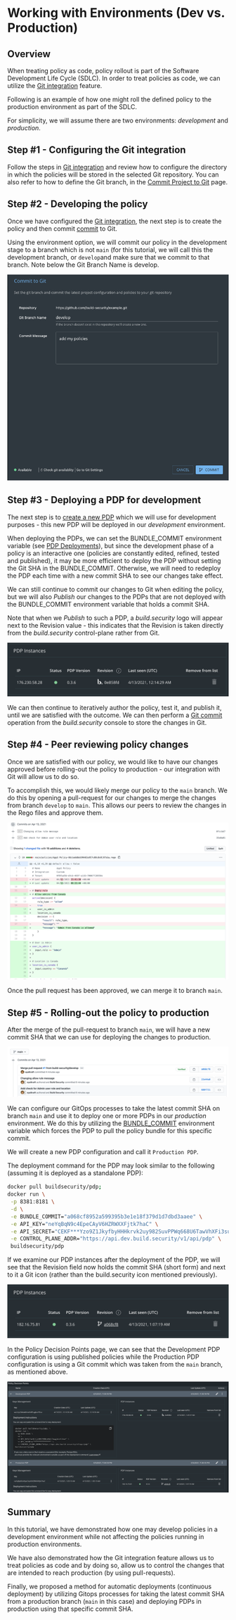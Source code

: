 # Working with Environments \(Dev vs. Production\)

## Overview

When treating policy as code, policy rollout is part of the Software Development Life Cycle \(SDLC\). In order to treat policies as code, we can utilize the [Git integration](../documentation/project-settings/git-integration-settings.md) feature.

Following is an example of how one might roll the defined policy to the production environment as part of the SDLC.

For simplicity, we will assume there are two environments: _development_ and _production_.

## Step \#1 - Configuring the Git integration

Follow the steps in [Git integration](../documentation/project-settings/git-integration-settings.md) and review how to configure the directory in which the policies will be stored in the selected Git repository. You can also refer to how to define the Git branch, in the [Commit Project to Git](../documentation/projects/commit-project-to-git.md) page.

## Step \#2 - Developing the policy

Once we have configured the [Git integration](../documentation/project-settings/git-integration-settings.md), the next step is to create the  policy and then commit [commit](../documentation/projects/commit-project-to-git.md) to Git.

Using the environment option, we will commit our policy in the development stage to a branch which is not `main` \(for this tutorial, we will call this the development branch, or `develop`and make sure that we commit to that branch. Note below the Git Branch Name is develop.

![Commit to development branch](../.gitbook/assets/commit-to-dev-branch.png)

## Step \#3 - Deploying a PDP for development

The next step is to [create a new PDP](../documentation/policy-decision-points-pdp/creating-a-new-pdp-configuration.md) which we will use for development purposes - this new PDP will be deployed in our _development_ environment.

When deploying the PDPs, we can set the BUNDLE\_COMMIT environment variable \(see [PDP Deployments](../documentation/policy-decision-points-pdp/pdp-deployments/#environment-variables.md)\), but since the development phase of a policy is an interactive one \(policies are constantly edited, refined, tested and published\), it may be more efficient to deploy the PDP without setting the Git SHA in the BUNDLE\_COMMIT. Otherwise, we will need to redeploy the PDP each time with a new commit SHA to see our changes take effect.

We can still continue to commit our changes to Git when editing the policy, but we will also _Publish_ our changes to the PDPs that are not deployed with the BUNDLE\_COMMIT environment variable that holds a commit SHA.

Note that when we _Publish_ to such a PDP, a _build.security_ logo will appear next to the Revision value - this indicates that the Revision is taken directly from the _build.security_ control-plane rather from Git.

![PDP revision of a directly published policy](../.gitbook/assets/pdp-instance-no-sha.png)

We can then continue to iteratively author the policy, test it, and publish it, until we are satisfied with the outcome. We can then perform a [Git commit](https://github.com/build-security/docs/tree/464feb65ba41ad416039af8c2ae4f3ad634e97a3/.gitbook/assets/commit-to-dev-branch.png) operation from the _build.security_ console to store the changes in Git.

## Step \#4 - Peer reviewing policy changes

Once we are satisfied with our policy, we would like to have our changes approved before rolling-out the policy to production - our integration with Git will allow us to do so.

To accomplish this, we would likely merge our policy to the `main` branch. We do this by opening a pull-request for our changes to merge the changes from branch `develop` to `main`. This allows our peers to review the changes in the Rego files and approve them.

![Pull request example for policy changes on Git](../.gitbook/assets/policy-pull-request.png)

Once the pull request has been approved, we can merge it to branch `main`.

## Step \#5 - Rolling-out the policy to production

After the merge of the pull-request to branch `main`, we will have a new commit SHA that we can use for deploying the changes to production.

![Commit SHA in main](../.gitbook/assets/policy-pr-commits.png)

We can configure our GitOps processes to take the latest commit SHA on branch `main` and use it to deploy one or more PDPs in our _production_ environment. We do this by utilizing the [BUNDLE\_COMMIT](../documentation/policy-decision-points-pdp/pdp-deployments/#environment-variables) environment variable which forces the PDP to pull the policy bundle for this specific commit.

We will create a new PDP configuration and call it `Production PDP`.

The deployment command for the PDP may look similar to the following \(assuming it is deployed as a standalone PDP\):

```bash
docker pull buildsecurity/pdp;  
docker run \
 -p 8381:8181 \
 -d \
 -e BUNDLE_COMMIT="a068cf8952a599395b3e1e18f379d1d7dbd3aaee" \
 -e API_KEY="neYqBqN9c4EpeCAyV6HZRWXXFjtk7haC" \
 -e API_SECRET="CEKF***Yzo9Z1JkyfbyHHHkrvk2uy982SuvPPWq668U6TawVhXFi3sumNgWK9Vj8" \
 -e CONTROL_PLANE_ADDR="https://api.dev.build.security/v1/api/pdp" \ 
 buildsecurity/pdp
```

If we examine our PDP instances  after the deployment of the PDP,  we will see that the Revision field now holds the commit SHA \(short form\) and next to it a Git icon \(rather than the build.security icon mentioned previously\).

![PDP instance with Git revision](../.gitbook/assets/pdp-instance-with-sha.png)

In the Policy Decision Points page, we can see that the Development PDP configuration is using published policies while the Production PDP configuration is using a Git commit which was taken from the `main` branch, as mentioned above.

![PDP production and developement revisions](../.gitbook/assets/pdp-instance-prod-dev.png)

## Summary

In this tutorial, we have demonstrated how one may develop policies in a development environment while not affecting the policies running in production environments.

We have also demonstrated how the Git integration feature allows us to treat policies as code and by doing so, allow us to control the changes that are intended to reach production \(by using pull-requests\).

Finally, we proposed a method for automatic deployments \(continuous deployment\) by utilizing Gitops processes for taking the latest commit SHA from a production branch \(`main` in this case\) and deploying PDPs in production using that specific commit SHA.

